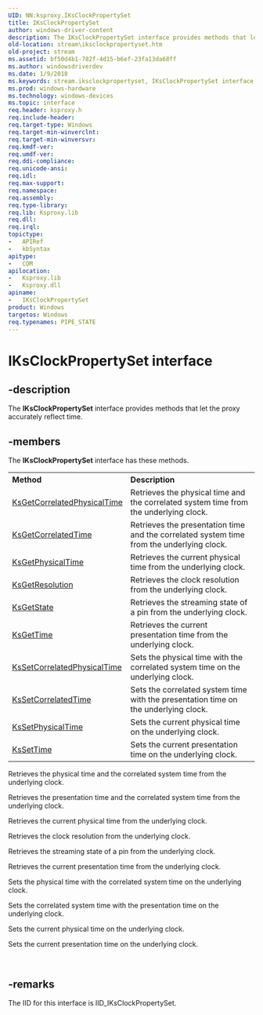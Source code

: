 ```yaml
---
UID: NN:ksproxy.IKsClockPropertySet
title: IKsClockPropertySet
author: windows-driver-content
description: The IKsClockPropertySet interface provides methods that let the proxy accurately reflect time.
old-location: stream\iksclockpropertyset.htm
old-project: stream
ms.assetid: bf50d4b1-782f-4d15-b6ef-23fa13da68ff
ms.author: windowsdriverdev
ms.date: 1/9/2018
ms.keywords: stream.iksclockpropertyset, IKsClockPropertySet interface [Streaming Media Devices], IKsClockPropertySet interface [Streaming Media Devices], described, IKsClockPropertySet, ksproxy/IKsClockPropertySet, ksproxy_0be3eb82-08b7-4afc-a4e5-3815f7499ad0.xml
ms.prod: windows-hardware
ms.technology: windows-devices
ms.topic: interface
req.header: ksproxy.h
req.include-header: 
req.target-type: Windows
req.target-min-winverclnt: 
req.target-min-winversvr: 
req.kmdf-ver: 
req.umdf-ver: 
req.ddi-compliance: 
req.unicode-ansi: 
req.idl: 
req.max-support: 
req.namespace: 
req.assembly: 
req.type-library: 
req.lib: Ksproxy.lib
req.dll: 
req.irql: 
topictype: 
-	APIRef
-	kbSyntax
apitype: 
-	COM
apilocation: 
-	Ksproxy.lib
-	Ksproxy.dll
apiname: 
-	IKsClockPropertySet
product: Windows
targetos: Windows
req.typenames: PIPE_STATE
---
```


# IKsClockPropertySet interface


## -description


The <b>IKsClockPropertySet</b> interface provides methods that let the proxy accurately reflect time.


## -members

The <b>IKsClockPropertySet</b> interface has these methods.
<table class="members" id="memberListMethods">
<tr>
<th align="left" width="37%">Method</th>
<th align="left" width="63%">Description</th>
</tr>
<tr data="declared;">
<td align="left" width="37%">
<a href="https://msdn.microsoft.com/d9babef4-c41a-4458-8072-eb562ef4d997">KsGetCorrelatedPhysicalTime</a>
</td>
<td align="left" width="63%">
Retrieves the physical time and the correlated system time from the underlying clock.

</td>
</tr>
<tr data="declared;">
<td align="left" width="37%">
<a href="https://msdn.microsoft.com/b91f33b3-2706-4c94-9960-ceea023891af">KsGetCorrelatedTime</a>
</td>
<td align="left" width="63%">
Retrieves the presentation time and the correlated system time from the underlying clock.

</td>
</tr>
<tr data="declared;">
<td align="left" width="37%">
<a href="https://msdn.microsoft.com/25875f28-292f-40d9-8b29-ec9af49b0bc0">KsGetPhysicalTime</a>
</td>
<td align="left" width="63%">
Retrieves the current physical time from the underlying clock. 

</td>
</tr>
<tr data="declared;">
<td align="left" width="37%">
<a href="https://msdn.microsoft.com/507d41ae-31b9-4807-99af-9ec48eb2b5aa">KsGetResolution</a>
</td>
<td align="left" width="63%">
Retrieves the clock resolution from the underlying clock.

</td>
</tr>
<tr data="declared;">
<td align="left" width="37%">
<a href="https://msdn.microsoft.com/153e4f47-ae07-4f1e-9ab5-69ef6565ad5d">KsGetState</a>
</td>
<td align="left" width="63%">
Retrieves the streaming state of a pin from the underlying clock.

</td>
</tr>
<tr data="declared;">
<td align="left" width="37%">
<a href="https://msdn.microsoft.com/0d22baeb-d08f-4554-9af4-dae9480a471a">KsGetTime</a>
</td>
<td align="left" width="63%">
Retrieves the current presentation time from the underlying clock.

</td>
</tr>
<tr data="declared;">
<td align="left" width="37%">
<a href="https://msdn.microsoft.com/208fecc5-f01f-41f3-80d3-d811b3f4173a">KsSetCorrelatedPhysicalTime</a>
</td>
<td align="left" width="63%">
Sets the physical time with the correlated system time on the underlying clock.

</td>
</tr>
<tr data="declared;">
<td align="left" width="37%">
<a href="https://msdn.microsoft.com/58281b50-14b6-4e24-972a-ab3b1d88eb50">KsSetCorrelatedTime</a>
</td>
<td align="left" width="63%">
Sets the correlated system time with the presentation time on the underlying clock.

</td>
</tr>
<tr data="declared;">
<td align="left" width="37%">
<a href="https://msdn.microsoft.com/2f8eb011-1fe1-40f6-b833-50d3e853bffd">KsSetPhysicalTime</a>
</td>
<td align="left" width="63%">
Sets the current physical time on the underlying clock.

</td>
</tr>
<tr data="declared;">
<td align="left" width="37%">
<a href="https://msdn.microsoft.com/b1489593-9458-4e78-b59d-c8a780a3a3f1">KsSetTime</a>
</td>
<td align="left" width="63%">
Sets the current presentation time on the underlying clock.

</td>
</tr>
</table>Retrieves the physical time and the correlated system time from the underlying clock.

Retrieves the presentation time and the correlated system time from the underlying clock.

Retrieves the current physical time from the underlying clock. 

Retrieves the clock resolution from the underlying clock.

Retrieves the streaming state of a pin from the underlying clock.

Retrieves the current presentation time from the underlying clock.

Sets the physical time with the correlated system time on the underlying clock.

Sets the correlated system time with the presentation time on the underlying clock.

Sets the current physical time on the underlying clock.

Sets the current presentation time on the underlying clock.

 


## -remarks


The IID for this interface is IID_IKsClockPropertySet.



